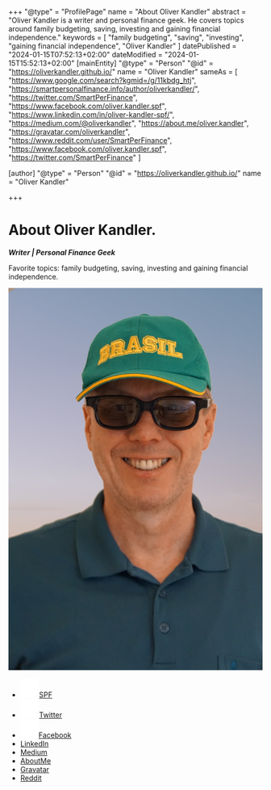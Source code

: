+++
"@type" = "ProfilePage"
name = "About Oliver Kandler"
abstract = "Oliver Kandler is a writer and personal finance geek. He covers topics around family budgeting, saving, investing and gaining financial independence."
keywords = [
    "family budgeting", 
    "saving", 
    "investing",
    "gaining financial independence",
    "Oliver Kandler"
]
datePublished = "2024-01-15T07:52:13+02:00"
dateModified = "2024-01-15T15:52:13+02:00"
[mainEntity]
"@type" = "Person"
"@id" = "https://oliverkandler.github.io/"
name = "Oliver Kandler"
sameAs = [
    "https://www.google.com/search?kgmid=/g/11kbdg_htj",
    "https://smartpersonalfinance.info/author/oliverkandler/",
    "https://twitter.com/SmartPerFinance",
    "https://www.facebook.com/oliver.kandler.spf",
    "https://www.linkedin.com/in/oliver-kandler-spf/",
    "https://medium.com/@oliverkandler",
    "https://about.me/oliver.kandler",
    "https://gravatar.com/oliverkandler",
    "https://www.reddit.com/user/SmartPerFinance",
    "https://www.facebook.com/oliver.kandler.spf",
    "https://twitter.com/SmartPerFinance"
]

[author]
"@type" = "Person"
"@id" = "https://oliverkandler.github.io/"
name = "Oliver Kandler"


+++
# About Oliver Kandler.

___Writer | Personal Finance Geek___

Favorite topics: family budgeting, saving, investing and gaining financial independence.

![@OliverKandler](./images/OliverKandler-07400-background1200x1800.jpg)

- [![](./images/home-icon.png)SPF](https://smartpersonalfinance.info/author/oliverkandler/) 
- [![](./images/twitter-icon.png)Twitter](https://twitter.com/SmartPerFinance)
- [![](./images/fb-icon.png)Facebook](https://www.facebook.com/oliver.kandler.spf)
- [LinkedIn](https://www.linkedin.com/in/oliver-kandler-spf/)
- [Medium](https://medium.com/@oliverkandler)
- [AboutMe](https://about.me/oliver.kandler)
- [Gravatar](https://gravatar.com/oliverkandler)
- [Reddit](https://www.reddit.com/user/SmartPerFinance)


<!-- 
- YouTube
- Flickr
- Reddit -->
